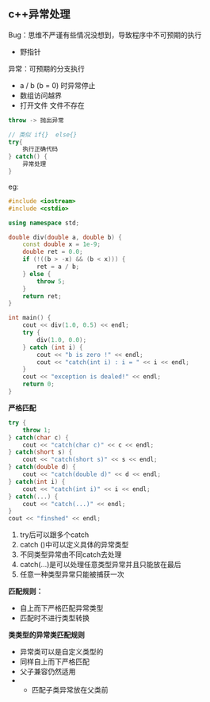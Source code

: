 ## c++异常处理

Bug：思维不严谨有些情况没想到，导致程序中不可预期的执行

* 野指针



异常：可预期的分支执行

* a / b  (b = 0) 时异常停止
* 数组访问越界
* 打开文件 文件不存在



```c++
throw -> 抛出异常

// 类似 if{}  else{}
try{
	执行正确代码
} catch() {
	异常处理
}
```



eg:

```c++
#include <iostream>
#include <cstdio>

using namespace std;

double div(double a, double b) {
    const double x = 1e-9;
    double ret = 0.0;
    if (!((b > -x) && (b < x))) {
        ret = a / b;
    } else {
        throw 5;
    }
    return ret;
}

int main() {
    cout << div(1.0, 0.5) << endl;
    try {
        div(1.0, 0.0);
    } catch (int i) {
        cout << "b is zero !" << endl;
        cout << "catch(int i) : i = " << i << endl;
    }
    cout << "exception is dealed!" << endl;
    return 0;
}
```



**严格匹配**

```c++
try {
    throw 1;
} catch(char c) {
    cout << "catch(char c)" << c << endl;
} catch(short s) {
    cout << "catch(short s)" << s << endl;
} catch(double d) {
    cout << "catch(double d)" << d << endl;
} catch(int i) {
    cout << "catch(int i)" << i << endl;
} catch(...) {
    cout << "catch(...)" << endl;
}
cout << "finshed" << endl;
```

1. try后可以跟多个catch
2. catch ()中可以定义具体的异常类型
3. 不同类型异常由不同catch去处理
4. catch(...)是可以处理任意类型异常并且只能放在最后 
5. 任意一种类型异常只能被捕获一次



**匹配规则：**

* 自上而下严格匹配异常类型
* 匹配时不进行类型转换



**类类型的异常类匹配规则**

* 异常类可以是自定义类型的
* 同样自上而下严格匹配
* 父子兼容仍然适用
* * 匹配子类异常放在父类前



